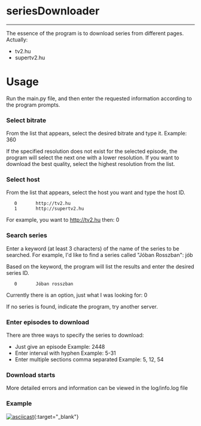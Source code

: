 # seriesDownloader

---

The essence of the program is to download series from different pages. Actually:
- tv2.hu
- supertv2.hu

# Usage

Run the main.py file, and then enter the requested information according to the program prompts.

### Select bitrate
From the list that appears, select the desired bitrate and type it.
Example: 360

If the specified resolution does not exist for the selected episode, the program will select the next one with a lower resolution.
If you want to download the best quality, select the highest resolution from the list.


### Select host
From the list that appears, select the host you want and type the host ID.

       0       http://tv2.hu
       1       http://supertv2.hu
For example, you want to http://tv2.hu then: 0

### Search series
Enter a keyword (at least 3 characters) of the name of the series to be searched.
For example, I'd like to find a series called "Jóban Rosszban": jób

Based on the keyword, the program will list the results and enter the desired series ID.

       0       Jóban rosszban
Currently there is an option, just what I was looking for: 0

If no series is found, indicate the program, try another server.

### Enter episodes to download

There are three ways to specify the series to download:
- Just give an episode
Example: 2448
- Enter interval with hyphen
Example: 5-31
- Enter multiple sections comma separated
Example: 5, 12, 54

### Download starts
More detailed errors and information can be viewed in the log/info.log file

### Example
[![asciicast](https://asciinema.org/a/2lt45as46y0nd26qxo4z9cdg6.png)](https://asciinema.org/a/2lt45as46y0nd26qxo4z9cdg6){:target="_blank"}